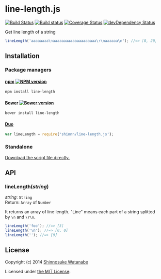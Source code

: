 # line-length.js

[![Build Status](https://travis-ci.org/shinnn/line-length.js.svg?branch=master)](https://travis-ci.org/shinnn/line-length.js)
[![Build status](https://ci.appveyor.com/api/projects/status/o06alyk0a5w16wc7?svg=true)](https://ci.appveyor.com/project/ShinnosukeWatanabe/line-length-js)
[![Coverage Status](https://img.shields.io/coveralls/shinnn/line-length.js.svg)](https://coveralls.io/r/shinnn/line-length.js)
[![devDependency Status](https://david-dm.org/shinnn/line-length.js/dev-status.svg)](https://david-dm.org/shinnn/line-length.js#info=devDependencies)

Get line length of a string

```javascript
lineLength('aaaaaaaa\naaaaaaaaaaaaaaaaaaaa\r\naaaaaa\n'); //=> [8, 20, 6, 0]
```

## Installation

### Package managers

#### [npm](https://www.npmjs.org/) [![NPM version](https://badge.fury.io/js/line-length.svg)](https://www.npmjs.org/package/line-length)

```sh
npm install line-length
```

#### [Bower](http://bower.io/) [![Bower version](https://badge.fury.io/bo/line-length.svg)](https://github.com/shinnn/line-length.js/releases)

```sh
bower install line-length
```

#### [Duo](http://duojs.org/)

```javascript
var lineLength = require('shinnn/line-length.js');
```

### Standalone

[Download the script file directly.](https://raw.githubusercontent.com/shinnn/line-length.js/master/line-length.js)

## API

### lineLength(*string*)

*string*: `String`  
Return: `Array` of `Number`

It returns an array of line length. "Line" means each part of a string splitted by `\n` and `\r\n`.

```javascript
lineLength('foo'); //=> [3]
lineLength('\n'); //=> [0, 0]
lineLength(''); //=> [0]
```

## License

Copyright (c) 2014 [Shinnosuke Watanabe](https://github.com/shinnn)

Licensed under [the MIT License](./LICENSE).
